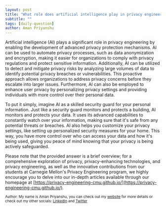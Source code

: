 ```yaml
---
layout: post
title: "What role does artificial intelligence play in privacy engineering?"
subtitle: ""
tags: [daily-question]
author: Aman Priyanshu
---
```


Artificial intelligence (AI) plays a significant role in privacy engineering by enabling the development of advanced privacy protection mechanisms. AI can be used to automate privacy processes, such as data anonymization and encryption, making it easier for organizations to comply with privacy regulations and protect sensitive information. Additionally, AI can be utilized to detect and mitigate privacy risks by analyzing large volumes of data to identify potential privacy breaches or vulnerabilities. This proactive approach allows organizations to address privacy concerns before they escalate into larger issues. Furthermore, AI can also be employed to enhance user privacy by personalizing privacy settings and providing individuals with more control over their personal data.

To put it simply, imagine AI as a skilled security guard for your personal information. Just like a security guard monitors and protects a building, AI monitors and protects your data. It uses its advanced capabilities to constantly watch over your information, making sure that it's safe from any potential threats or breaches. AI also helps you customize your privacy settings, like setting up personalized security measures for your home. This way, you have more control over who can access your data and how it's being used, giving you peace of mind knowing that your privacy is being actively safeguarded.

Please note that the provided answer is a brief overview; for a comprehensive exploration of privacy, privacy-enhancing technologies, and privacy engineering, as well as the innovative contributions from our students at Carnegie Mellon's Privacy Engineering program, we highly encourage you to delve into our in-depth articles available through our homepage at [https://privacy-engineering-cmu.github.io/](https://privacy-engineering-cmu.github.io/).

<small>Author: My name is Aman Priyanshu, you can check out my [website](https://amanpriyanshu.github.io/) for more details or check out my other socials: [LinkedIn](https://www.linkedin.com/in/aman-priyanshu/) and [Twitter](https://twitter.com/AmanPriyanshu6)</small>
